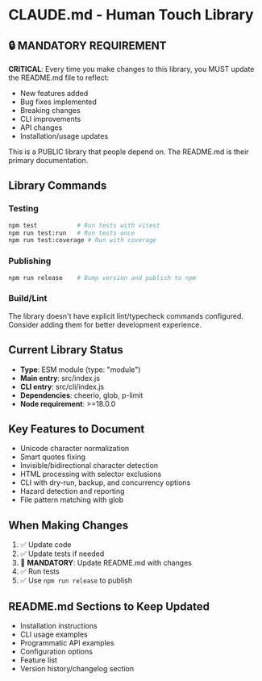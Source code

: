 # CLAUDE.md - Human Touch Library

## 🔒 MANDATORY REQUIREMENT
**CRITICAL**: Every time you make changes to this library, you MUST update the README.md file to reflect:
- New features added
- Bug fixes implemented  
- Breaking changes
- CLI improvements
- API changes
- Installation/usage updates

This is a PUBLIC library that people depend on. The README.md is their primary documentation.

## Library Commands

### Testing
```bash
npm test           # Run tests with vitest
npm run test:run   # Run tests once
npm run test:coverage # Run with coverage
```

### Publishing
```bash
npm run release    # Bump version and publish to npm
```

### Build/Lint
The library doesn't have explicit lint/typecheck commands configured. Consider adding them for better development experience.

## Current Library Status
- **Type**: ESM module (type: "module")
- **Main entry**: src/index.js
- **CLI entry**: src/cli/index.js  
- **Dependencies**: cheerio, glob, p-limit
- **Node requirement**: >=18.0.0

## Key Features to Document
- Unicode character normalization
- Smart quotes fixing
- Invisible/bidirectional character detection
- HTML processing with selector exclusions
- CLI with dry-run, backup, and concurrency options
- Hazard detection and reporting
- File pattern matching with glob

## When Making Changes
1. ✅ Update code
2. ✅ Update tests if needed
3. 🚨 **MANDATORY**: Update README.md with changes
4. ✅ Run tests
5. ✅ Use `npm run release` to publish

## README.md Sections to Keep Updated
- Installation instructions
- CLI usage examples
- Programmatic API examples
- Configuration options
- Feature list
- Version history/changelog section